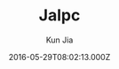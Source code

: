 ---
title: Jalpc
github: https://github.com/jarrekk/Jalpc
demo: https://jarrekk.github.io/Jalpc/
author: Kun Jia
ssg:
  - Jekyll
cms:
  - Markdown
date: 2016-05-29T08:02:13.000Z
description: '🍎Jalpc -- A flexible Jekyll theme, 3 steps to build your website. '
draft: false
publish_date: '2016-05-29T08:02:13Z'
update_date: '2021-10-11T14:05:02Z'
github_star: 942
github_fork: 1102
---